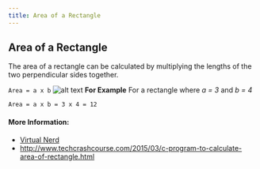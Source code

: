 ```yaml
---
title: Area of a Rectangle
---
```

## Area of a Rectangle

The area of a rectangle can be calculated by multiplying the lengths of the two perpendicular sides together.

`Area = a x b`
![alt text](http://2.bp.blogspot.com/-kVbiln6dMys/VRvxBL0XwJI/AAAAAAAAAEk/o7vIbnjFUug/s1600/RECTANGLE_Area_image.jpg)
**For Example**
For a rectangle where *a = 3* and *b = 4*

`Area = a x b = 3 x 4 = 12`

#### More Information:

* [Virtual Nerd](http://virtualnerd.com/pre-algebra/perimeter-area-volume/perimeter-and-area/area-formulas-examples/rectangle-area-example)
* http://www.techcrashcourse.com/2015/03/c-program-to-calculate-area-of-rectangle.html
